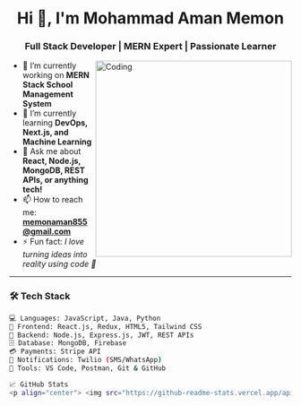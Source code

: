 <h1 align="center">Hi 👋, I'm Mohammad Aman Memon</h1>
<h3 align="center">Full Stack Developer | MERN Expert | Passionate Learner</h3>

<img align="right" alt="Coding" width="350" src="https://cdn.dribbble.com/users/1162077/screenshots/3848914/programmer.gif">

- 🔭 I’m currently working on **MERN Stack School Management System**
- 🌱 I’m currently learning **DevOps, Next.js, and Machine Learning**
- 💬 Ask me about **React, Node.js, MongoDB, REST APIs, or anything tech!**
- 📫 How to reach me: **memonaman855@gmail.com**
- ⚡ Fun fact: *I love turning ideas into reality using code 🚀*

---

### 🛠️ Tech Stack

```bash
💻 Languages: JavaScript, Java, Python
🧰 Frontend: React.js, Redux, HTML5, Tailwind CSS
🧪 Backend: Node.js, Express.js, JWT, REST APIs
🗄️ Database: MongoDB, Firebase
💳 Payments: Stripe API
💬 Notifications: Twilio (SMS/WhatsApp)
🔧 Tools: VS Code, Postman, Git & GitHub

📈 GitHub Stats
<p align="center"> <img src="https://github-readme-stats.vercel.app/api?username=Memon-Mohammad-Aman&show_icons=true&theme=radical" alt="Aman's GitHub Stats" width="45%" /> <img src="https://github-readme-stats.vercel.app/api/top-langs/?username=Memon-Mohammad-Aman&layout=compact&theme=radical" alt="Top Languages" width="45%" /> </p>
